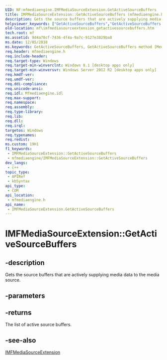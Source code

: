 ```yaml
---
UID: NF:mfmediaengine.IMFMediaSourceExtension.GetActiveSourceBuffers
title: IMFMediaSourceExtension::GetActiveSourceBuffers (mfmediaengine.h)
description: Gets the source buffers that are actively supplying media data to the media source.
helpviewer_keywords: ["GetActiveSourceBuffers","GetActiveSourceBuffers method [Media Foundation]","GetActiveSourceBuffers method [Media Foundation]","IMFMediaSourceExtension interface","IMFMediaSourceExtension interface [Media Foundation]","GetActiveSourceBuffers method","IMFMediaSourceExtension.GetActiveSourceBuffers","IMFMediaSourceExtension::GetActiveSourceBuffers","mf.imfmediasourceextension_getactivesourcebuffers","mfmediaengine/IMFMediaSourceExtension::GetActiveSourceBuffers"]
old-location: mf\imfmediasourceextension_getactivesourcebuffers.htm
tech.root: mf
ms.assetid: 9d4a70cf-7436-4f4a-9a7c-9127e3829ba8
ms.date: 12/05/2018
ms.keywords: GetActiveSourceBuffers, GetActiveSourceBuffers method [Media Foundation], GetActiveSourceBuffers method [Media Foundation],IMFMediaSourceExtension interface, IMFMediaSourceExtension interface [Media Foundation],GetActiveSourceBuffers method, IMFMediaSourceExtension.GetActiveSourceBuffers, IMFMediaSourceExtension::GetActiveSourceBuffers, mf.imfmediasourceextension_getactivesourcebuffers, mfmediaengine/IMFMediaSourceExtension::GetActiveSourceBuffers
req.header: mfmediaengine.h
req.include-header: 
req.target-type: Windows
req.target-min-winverclnt: Windows 8.1 [desktop apps only]
req.target-min-winversvr: Windows Server 2012 R2 [desktop apps only]
req.kmdf-ver: 
req.umdf-ver: 
req.ddi-compliance: 
req.unicode-ansi: 
req.idl: Mfmediaengine.idl
req.max-support: 
req.namespace: 
req.assembly: 
req.type-library: 
req.lib: 
req.dll: 
req.irql: 
targetos: Windows
req.typenames: 
req.redist: 
ms.custom: 19H1
f1_keywords:
 - IMFMediaSourceExtension::GetActiveSourceBuffers
 - mfmediaengine/IMFMediaSourceExtension::GetActiveSourceBuffers
dev_langs:
 - c++
topic_type:
 - APIRef
 - kbSyntax
api_type:
 - COM
api_location:
 - mfmediaengine.h
api_name:
 - IMFMediaSourceExtension.GetActiveSourceBuffers
---
```


# IMFMediaSourceExtension::GetActiveSourceBuffers


## -description

Gets the source buffers that are actively supplying media data to the media source.

## -parameters

## -returns

The list of active source buffers.

## -see-also

<a href="https://docs.microsoft.com/windows/desktop/api/mfmediaengine/nn-mfmediaengine-imfmediasourceextension">IMFMediaSourceExtension</a>

